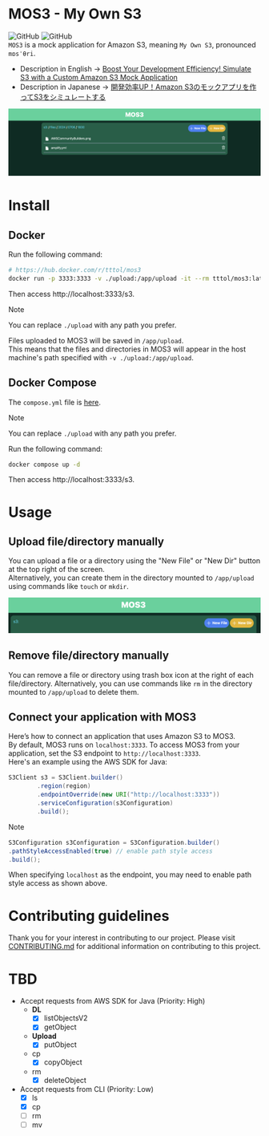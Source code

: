 
# MOS3 - My Own S3
![GitHub](https://img.shields.io/github/license/tttol/mos3) ![GitHub](https://img.shields.io/github/v/release/tttol/mos3)   
`MOS3` is a mock application for Amazon S3, meaning `My Own S3`, pronounced `mɒsˈθri`.  
  
- Description in English -> [Boost Your Development Efficiency! Simulate S3 with a Custom Amazon S3 Mock Application](https://dev.to/aws-builders/boost-your-development-efficiency-simulate-s3-with-a-custom-amazon-s3-mock-application-19ah)  
- Description in Japanese -> [開発効率UP！Amazon S3のモックアプリを作ってS3をシミュレートする](https://zenn.dev/tttol/articles/13032ef69d8333)
   
![screen image](static/mos3.png)

# Install
## Docker
Run the following command:
```bash
# https://hub.docker.com/r/tttol/mos3
docker run -p 3333:3333 -v ./upload:/app/upload -it --rm tttol/mos3:latest
```
Then access http://localhost:3333/s3.

> [!NOTE]
> You can replace `./upload` with any path you prefer.

Files uploaded to MOS3 will be saved in `/app/upload`.  
This means that the files and directories in MOS3 will appear in the host machine's path specified with `-v ./upload:/app/upload`.

## Docker Compose
The `compose.yml` file is [here](https://github.com/tttol/mos3/blob/main/compose.yml).

> [!NOTE]
> You can replace `./upload` with any path you prefer.

Run the following command:
```bash
docker compose up -d
```

Then access http://localhost:3333/s3.

# Usage
## Upload file/directory manually
You can upload a file or a directory using the "New File" or "New Dir" button at the top right of the screen.  
Alternatively, you can create them in the directory mounted to `/app/upload` using commands like `touch` or `mkdir`.

![New File/Dir button](static/new.png)
## Remove file/directory manually
You can remove a file or directory using trash box icon at the right of each file/directory.
Alternatively, you can use commands like `rm` in the directory mounted to `/app/upload` to delete them.

## Connect your application with MOS3
Here’s how to connect an application that uses Amazon S3 to MOS3.  
By default, MOS3 runs on `localhost:3333`. To access MOS3 from your application, set the S3 endpoint to `http://localhost:3333`.  
Here's an example using the AWS SDK for Java:
```java
S3Client s3 = S3Client.builder()
        .region(region)
        .endpointOverride(new URI("http://localhost:3333"))
        .serviceConfiguration(s3Configuration)
        .build();
```

> [!NOTE]
> ```java
> S3Configuration s3Configuration = S3Configuration.builder()
> .pathStyleAccessEnabled(true) // enable path style access
> .build();
> ```
> When specifying `localhost` as the endpoint, you may need to enable path style access as shown above.

# Contributing guidelines
Thank you for your interest in contributing to our project. Please visit [CONTRIBUTING.md](https://github.com/tttol/mos3/blob/main/CONTRIBUTING.md) for additional information on contributing to this project.

# TBD
- Accept requests from AWS SDK for Java (Priority: High)
  - **DL** 
    - [x] listObjectsV2
    - [x] getObject
  - **Upload**
    - [x] putObject
  - cp
    - [x] copyObject
  - rm
    - [x] deleteObject
- Accept requests from CLI (Priority: Low)
  - [x] ls
  - [x] cp
  - [ ] rm
  - [ ] mv
